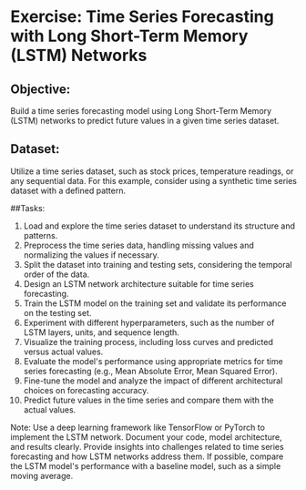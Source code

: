 # Exercise: Time Series Forecasting with Long Short-Term Memory (LSTM) Networks

## Objective:
Build a time series forecasting model using Long Short-Term Memory (LSTM) networks to predict future values in a given time series dataset.

## Dataset:
Utilize a time series dataset, such as stock prices, temperature readings, or any sequential data. For this example, consider using a synthetic time series dataset with a defined pattern.

##Tasks:
1. Load and explore the time series dataset to understand its structure and patterns.
2. Preprocess the time series data, handling missing values and normalizing the values if necessary.
3. Split the dataset into training and testing sets, considering the temporal order of the data.
4. Design an LSTM network architecture suitable for time series forecasting.
5. Train the LSTM model on the training set and validate its performance on the testing set.
6. Experiment with different hyperparameters, such as the number of LSTM layers, units, and sequence length.
7. Visualize the training process, including loss curves and predicted versus actual values.
8. Evaluate the model's performance using appropriate metrics for time series forecasting (e.g., Mean Absolute Error, Mean Squared Error).
9. Fine-tune the model and analyze the impact of different architectural choices on forecasting accuracy.
10. Predict future values in the time series and compare them with the actual values.

Note:
Use a deep learning framework like TensorFlow or PyTorch to implement the LSTM network. Document your code, model architecture, and results clearly. Provide insights into challenges related to time series forecasting and how LSTM networks address them. If possible, compare the LSTM model's performance with a baseline model, such as a simple moving average.
